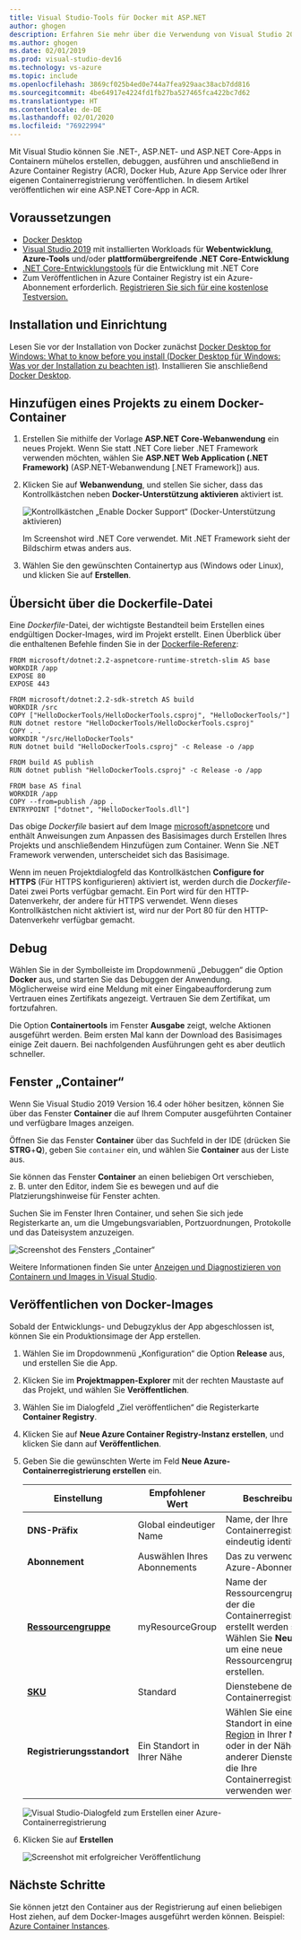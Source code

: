 ```yaml
---
title: Visual Studio-Tools für Docker mit ASP.NET
author: ghogen
description: Erfahren Sie mehr über die Verwendung von Visual Studio 2019-Tools und Docker für Windows.
ms.author: ghogen
ms.date: 02/01/2019
ms.prod: visual-studio-dev16
ms.technology: vs-azure
ms.topic: include
ms.openlocfilehash: 3869cf025b4ed0e744a7fea929aac38acb7dd816
ms.sourcegitcommit: 4be64917e4224fd1fb27ba527465fca422bc7d62
ms.translationtype: HT
ms.contentlocale: de-DE
ms.lasthandoff: 02/01/2020
ms.locfileid: "76922994"
---
```

Mit Visual Studio können Sie .NET-, ASP.NET- und ASP.NET Core-Apps in Containern mühelos erstellen, debuggen, ausführen und anschließend in Azure Container Registry (ACR), Docker Hub, Azure App Service oder Ihrer eigenen Containerregistrierung veröffentlichen. In diesem Artikel veröffentlichen wir eine ASP.NET Core-App in ACR.

## <a name="prerequisites"></a>Voraussetzungen

* [Docker Desktop](https://hub.docker.com/editions/community/docker-ce-desktop-windows)
* [Visual Studio 2019](https://visualstudio.microsoft.com/downloads) mit installierten Workloads für **Webentwicklung**, **Azure-Tools** und/oder **plattformübergreifende .NET Core-Entwicklung**
* [.NET Core-Entwicklungstools](https://dotnet.microsoft.com/download/dotnet-core/) für die Entwicklung mit .NET Core
* Zum Veröffentlichen in Azure Container Registry ist ein Azure-Abonnement erforderlich. [Registrieren Sie sich für eine kostenlose Testversion.](https://azure.microsoft.com/offers/ms-azr-0044p/)

## <a name="installation-and-setup"></a>Installation und Einrichtung

Lesen Sie vor der Installation von Docker zunächst [Docker Desktop for Windows: What to know before you install (Docker Desktop für Windows: Was vor der Installation zu beachten ist)](https://docs.docker.com/docker-for-windows/install/#what-to-know-before-you-install). Installieren Sie anschließend [Docker Desktop](https://hub.docker.com/editions/community/docker-ce-desktop-windows).

## <a name="add-a-project-to-a-docker-container"></a>Hinzufügen eines Projekts zu einem Docker-Container

1. Erstellen Sie mithilfe der Vorlage **ASP.NET Core-Webanwendung** ein neues Projekt. Wenn Sie statt .NET Core lieber .NET Framework verwenden möchten, wählen Sie **ASP.NET Web Application (.NET Framework)** (ASP.NET-Webanwendung [.NET Framework]) aus.
1. Klicken Sie auf **Webanwendung**, und stellen Sie sicher, dass das Kontrollkästchen neben **Docker-Unterstützung aktivieren** aktiviert ist.

   ![Kontrollkästchen „Enable Docker Support“ (Docker-Unterstützung aktivieren)](../../media/container-tools/vs-2019/create-new-web-application.PNG)

   Im Screenshot wird .NET Core verwendet. Mit .NET Framework sieht der Bildschirm etwas anders aus.

1. Wählen Sie den gewünschten Containertyp aus (Windows oder Linux), und klicken Sie auf **Erstellen**.

## <a name="dockerfile-overview"></a>Übersicht über die Dockerfile-Datei

Eine *Dockerfile*-Datei, der wichtigste Bestandteil beim Erstellen eines endgültigen Docker-Images, wird im Projekt erstellt. Einen Überblick über die enthaltenen Befehle finden Sie in der [Dockerfile-Referenz](https://docs.docker.com/engine/reference/builder/):

```
FROM microsoft/dotnet:2.2-aspnetcore-runtime-stretch-slim AS base
WORKDIR /app
EXPOSE 80
EXPOSE 443

FROM microsoft/dotnet:2.2-sdk-stretch AS build
WORKDIR /src
COPY ["HelloDockerTools/HelloDockerTools.csproj", "HelloDockerTools/"]
RUN dotnet restore "HelloDockerTools/HelloDockerTools.csproj"
COPY . .
WORKDIR "/src/HelloDockerTools"
RUN dotnet build "HelloDockerTools.csproj" -c Release -o /app

FROM build AS publish
RUN dotnet publish "HelloDockerTools.csproj" -c Release -o /app

FROM base AS final
WORKDIR /app
COPY --from=publish /app .
ENTRYPOINT ["dotnet", "HelloDockerTools.dll"]
```

Das obige *Dockerfile* basiert auf dem Image [microsoft/aspnetcore](https://hub.docker.com/r/microsoft/aspnetcore/) und enthält Anweisungen zum Anpassen des Basisimages durch Erstellen Ihres Projekts und anschließendem Hinzufügen zum Container. Wenn Sie .NET Framework verwenden, unterscheidet sich das Basisimage.

Wenn im neuen Projektdialogfeld das Kontrollkästchen **Configure for HTTPS** (Für HTTPS konfigurieren) aktiviert ist, werden durch die *Dockerfile*-Datei zwei Ports verfügbar gemacht. Ein Port wird für den HTTP-Datenverkehr, der andere für HTTPS verwendet. Wenn dieses Kontrollkästchen nicht aktiviert ist, wird nur der Port 80 für den HTTP-Datenverkehr verfügbar gemacht.

## <a name="debug"></a>Debug

Wählen Sie in der Symbolleiste im Dropdownmenü „Debuggen“ die Option **Docker** aus, und starten Sie das Debuggen der Anwendung. Möglicherweise wird eine Meldung mit einer Eingabeaufforderung zum Vertrauen eines Zertifikats angezeigt. Vertrauen Sie dem Zertifikat, um fortzufahren.

Die Option **Containertools** im Fenster **Ausgabe** zeigt, welche Aktionen ausgeführt werden. Beim ersten Mal kann der Download des Basisimages einige Zeit dauern. Bei nachfolgenden Ausführungen geht es aber deutlich schneller.

## <a name="containers-window"></a>Fenster „Container“

Wenn Sie Visual Studio 2019 Version 16.4 oder höher besitzen, können Sie über das Fenster **Container** die auf Ihrem Computer ausgeführten Container und verfügbare Images anzeigen.

Öffnen Sie das Fenster **Container** über das Suchfeld in der IDE (drücken Sie **STRG**+**Q**), geben Sie `container` ein, und wählen Sie **Container** aus der Liste aus.

Sie können das Fenster **Container** an einen beliebigen Ort verschieben, z. B. unter den Editor, indem Sie es bewegen und auf die Platzierungshinweise für Fenster achten.

Suchen Sie im Fenster Ihren Container, und sehen Sie sich jede Registerkarte an, um die Umgebungsvariablen, Portzuordnungen, Protokolle und das Dateisystem anzuzeigen.

![Screenshot des Fensters „Container“](../../media/overview/vs-2019/container-tools-window.png)

Weitere Informationen finden Sie unter [Anzeigen und Diagnostizieren von Containern und Images in Visual Studio](../../view-and-diagnose-containers.md).

## <a name="publish-docker-images"></a>Veröffentlichen von Docker-Images

Sobald der Entwicklungs- und Debugzyklus der App abgeschlossen ist, können Sie ein Produktionsimage der App erstellen.

1. Wählen Sie im Dropdownmenü „Konfiguration“ die Option **Release** aus, und erstellen Sie die App.
1. Klicken Sie im **Projektmappen-Explorer** mit der rechten Maustaste auf das Projekt, und wählen Sie **Veröffentlichen**.
1. Wählen Sie im Dialogfeld „Ziel veröffentlichen“ die Registerkarte **Container Registry**.
1. Klicken Sie auf **Neue Azure Container Registry-Instanz erstellen**, und klicken Sie dann auf **Veröffentlichen**.
1. Geben Sie die gewünschten Werte im Feld **Neue Azure-Containerregistrierung erstellen** ein.

    | Einstellung      | Empfohlener Wert  | Beschreibung                                |
    | ------------ |  ------- | -------------------------------------------------- |
    | **DNS-Präfix** | Global eindeutiger Name | Name, der Ihre Containerregistrierung eindeutig identifiziert. |
    | **Abonnement** | Auswählen Ihres Abonnements | Das zu verwendende Azure-Abonnement. |
    | **[Ressourcengruppe](/azure/azure-resource-manager/resource-group-overview)** | myResourceGroup |  Name der Ressourcengruppe, in der die Containerregistrierung erstellt werden soll. Wählen Sie **Neu** aus, um eine neue Ressourcengruppe zu erstellen.|
    | **[SKU](/azure/container-registry/container-registry-skus)** | Standard | Dienstebene der Containerregistrierung  |
    | **Registrierungsstandort** | Ein Standort in Ihrer Nähe | Wählen Sie einen Standort in einer [Region](https://azure.microsoft.com/regions/) in Ihrer Nähe oder in der Nähe anderer Dienste aus, die Ihre Containerregistrierung verwenden werden. |

    ![Visual Studio-Dialogfeld zum Erstellen einer Azure-Containerregistrierung][0]

1. Klicken Sie auf **Erstellen**

   ![Screenshot mit erfolgreicher Veröffentlichung](../../media/container-tools/publish-succeeded.png)

## <a name="next-steps"></a>Nächste Schritte

Sie können jetzt den Container aus der Registrierung auf einen beliebigen Host ziehen, auf dem Docker-Images ausgeführt werden können. Beispiel: [Azure Container Instances](/azure/container-instances/container-instances-tutorial-deploy-app).

[0]:../../media/hosting-web-apps-in-docker/vs-acr-provisioning-dialog-2019.png
